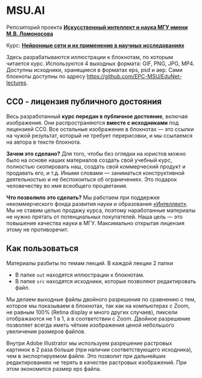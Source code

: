 ﻿# MSU.AI

Репозиторий проекта **[Искусственный интеллект и наука МГУ имени М.В. Ломоносова](https://msu.ai)**

Курс: **[Нейронные сети и их применение в научных исследованиях](https://msu.ai/nn_for_scientists)**

Здесь разрабатываются иллюстрации к блокнотам, по которым читается курс. Используются 4 выходных формата: GIF, PNG, JPG, MP4. Доступны исходники, хранящиеся в форматах eps, psd и aep. Сами блокноты доступны по адресу https://github.com/EPC-MSU/EduNet-lectures.

## СС0 - лицензия публичного достояния

Весь разработанный **курс передан в публичное достояние**, включая изображения. Они распространяются **вместе с исходниками** под лицензией CC0. Все остальные изображения в блокнотах — это ссылки на чужой результат, который не требует перерисовки, и мы ссылаемся на автора в тексте блокнота. 

**Зачем это сделано?** Для того, чтобы без оглядки на юристов можно было на основе наших материалов создать свой учебный курс, полностью скопировать наш, создать свой коммерческий продукт и продавать его, и т.д. Иными словами — заниматься конструктивной деятельностью и не беспокоиться об ограничениях. Это подарок человечеству во имя всеобщего процветания.

**Что позволило это сделать?** Мы работаем при поддержке некоммерческого фонда развития науки и образования [«Интеллект»](https://intellect-foundation.ru/). Мы не ставим целью продажу курса, поэтому наработанные материалы не нужно прятать от потенциальных покупателей. Наша цель — это повышение качества науки в МГУ. Максимально открытая лицензия этому не противоречит.

## Как пользоваться

Материалы разбиты по темам лекций. В каждой лекции 2 папки

- В папке `out` находятся иллюстрации к блокнотам.
- В папке `src` находятся исходники, которые позволяют редактировать файл.

Мы делаем выходные файлы двойного разрешения по сравнению с тем, которое мы показываем в блокнотах, так как на компьютерах с Zoom, не равным 100% (Retina display и много других случаев), пиксели отображаются не 1 в 1, а в соответствии с Zoom. Двойное разрешение позволяет всегда иметь чёткие изображения ценой небольшого увеличения размеров файлов.

Внутри Adobe Illustrator мы используем разрешение растровых картинок в 2 раза больше (при наличии соответствующего исходника), чем в экспортируемом файле. Это позволит при дальнейших редактированиях не терять в качестве растровых изображений. При этом экономится размер eps файла.
